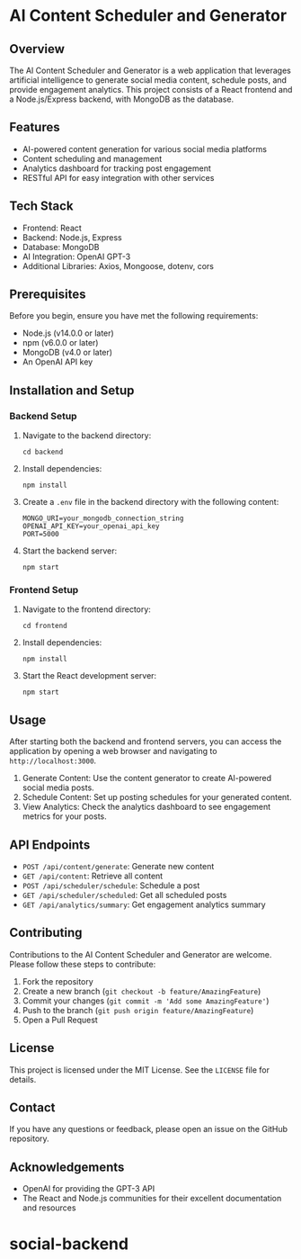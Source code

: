 # AI Content Scheduler and Generator

## Overview

The AI Content Scheduler and Generator is a web application that leverages artificial intelligence to generate social media content, schedule posts, and provide engagement analytics. This project consists of a React frontend and a Node.js/Express backend, with MongoDB as the database.

## Features

- AI-powered content generation for various social media platforms
- Content scheduling and management
- Analytics dashboard for tracking post engagement
- RESTful API for easy integration with other services

## Tech Stack

- Frontend: React
- Backend: Node.js, Express
- Database: MongoDB
- AI Integration: OpenAI GPT-3
- Additional Libraries: Axios, Mongoose, dotenv, cors

## Prerequisites

Before you begin, ensure you have met the following requirements:

- Node.js (v14.0.0 or later)
- npm (v6.0.0 or later)
- MongoDB (v4.0 or later)
- An OpenAI API key

## Installation and Setup

### Backend Setup

1. Navigate to the backend directory:
   ```
   cd backend
   ```

2. Install dependencies:
   ```
   npm install
   ```

3. Create a `.env` file in the backend directory with the following content:
   ```
   MONGO_URI=your_mongodb_connection_string
   OPENAI_API_KEY=your_openai_api_key
   PORT=5000
   ```

4. Start the backend server:
   ```
   npm start
   ```

### Frontend Setup

1. Navigate to the frontend directory:
   ```
   cd frontend
   ```

2. Install dependencies:
   ```
   npm install
   ```

3. Start the React development server:
   ```
   npm start
   ```

## Usage

After starting both the backend and frontend servers, you can access the application by opening a web browser and navigating to `http://localhost:3000`.

1. Generate Content: Use the content generator to create AI-powered social media posts.
2. Schedule Content: Set up posting schedules for your generated content.
3. View Analytics: Check the analytics dashboard to see engagement metrics for your posts.

## API Endpoints

- `POST /api/content/generate`: Generate new content
- `GET /api/content`: Retrieve all content
- `POST /api/scheduler/schedule`: Schedule a post
- `GET /api/scheduler/scheduled`: Get all scheduled posts
- `GET /api/analytics/summary`: Get engagement analytics summary

## Contributing

Contributions to the AI Content Scheduler and Generator are welcome. Please follow these steps to contribute:

1. Fork the repository
2. Create a new branch (`git checkout -b feature/AmazingFeature`)
3. Commit your changes (`git commit -m 'Add some AmazingFeature'`)
4. Push to the branch (`git push origin feature/AmazingFeature`)
5. Open a Pull Request

## License

This project is licensed under the MIT License. See the `LICENSE` file for details.

## Contact

If you have any questions or feedback, please open an issue on the GitHub repository.

## Acknowledgements

- OpenAI for providing the GPT-3 API
- The React and Node.js communities for their excellent documentation and resources
# social-backend

